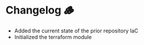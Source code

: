 # Changelog 🪵

- Added the current state of the prior repository IaC
- Initialized the terraform module
